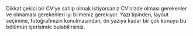 Dikkat çekici bir CV’ye sahip olmak istiyorsanız CV’nizde olması gerekenler ve olmaması gerekenleri iyi bilmeniz gerekiyor. Yazı tipinden, layout seçimine, fotoğrafınızın konulmasından, ön yazıya kadar bir çok konuyu bu bölümün içerisinde bulabilirsiniz.

